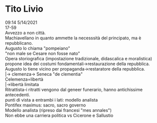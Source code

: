 # Tito Livio
09:14 5/14/2021  
17-59  
Avvezzo a non città.  
Machiavellano in quanto ammette la necesssità del principato, ma è repubblicano.  
Augusto lo chiama "pompeiano"  
"non male se Cesare non fosse nato"  
Opera storiografica (impostazione tradizionale, didascalica e moralistica)  
	propone idea dei costumi fondamentali->restaurazione della repubblica.  
	Augusto lo tiene vicino per propaganda->restaratore della repubblica.  
	|-> clemenza-> Seneca "de clementia"  
		Celemenza=libertà  
			|->libertà limitata  
Ritrattista-i ritratti vengono dal geneer funerario, hanno antichissime antecedenti.   
			punti di vista a entrambi i lati: modello analista  
								Pontifex maximus: sacro, sacro governo  
										Modello analista (ripreso dai francesi "mes annales")  
Non ebbe una carriera politica vs Cicerone e Sallustio  
